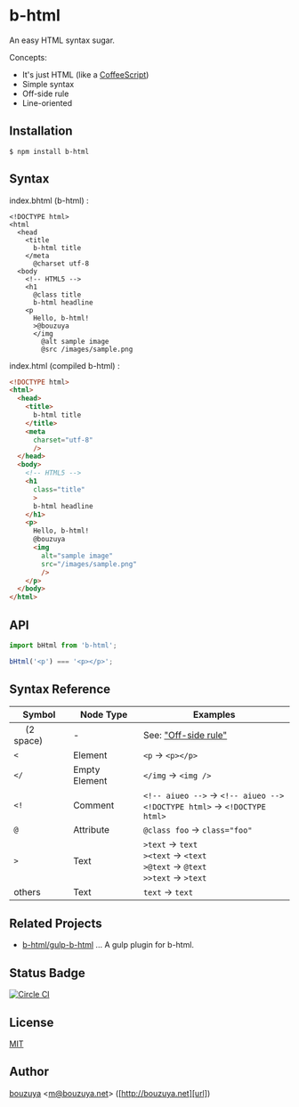 # b-html

An easy HTML syntax sugar.

Concepts:

- It's just HTML (like a [CoffeeScript](http://coffeescript.org))
- Simple syntax
- Off-side rule
- Line-oriented

## Installation

```
$ npm install b-html
```

## Syntax

index.bhtml (b-html) :

```b-html
<!DOCTYPE html>
<html
  <head
    <title
      b-html title
    </meta
      @charset utf-8
  <body
    <!-- HTML5 -->
    <h1
      @class title
      b-html headline
    <p
      Hello, b-html!
      >@bouzuya
      </img
        @alt sample image
        @src /images/sample.png
```

index.html (compiled b-html) :

```html
<!DOCTYPE html>
<html>
  <head>
    <title>
      b-html title
    </title>
    <meta
      charset="utf-8"
      />
  </head>
  <body>
    <!-- HTML5 -->
    <h1
      class="title"
      >
      b-html headline
    </h1>
    <p>
      Hello, b-html!
      @bouzuya
      <img
        alt="sample image"
        src="/images/sample.png"
        />
    </p>
  </body>
</html>
```

## API

```javascript
import bHtml from 'b-html';

bHtml('<p') === '<p></p>';
```

## Syntax Reference

 Symbol          | Node Type     | Examples
-----------------|---------------|-------------------------------------------
 `  ` (2 space)  | -             | See: ["Off-side rule"](https://en.wikipedia.org/wiki/Off-side_rule)
 `<`             | Element       | `<p` -> `<p></p>`
 `</`            | Empty Element | `</img` -> `<img />`
 `<!`            | Comment       | `<!-- aiueo -->` -> `<!-- aiueo -->`<br />`<!DOCTYPE html>` -> `<!DOCTYPE html>`
 `@`             | Attribute     | `@class foo` -> `class="foo"`
 `>`             | Text          | `>text` -> `text`<br />`><text` -> `<text`<br />`>@text` -> `@text`<br />`>>text` -> `>text`
 others          | Text          | `text` -> `text`

## Related Projects

- [b-html/gulp-b-html](https://github.com/b-html/gulp-b-html) ... A gulp plugin for b-html.

## Status Badge

[![Circle CI](https://circleci.com/gh/b-html/b-html.svg?style=svg)](https://circleci.com/gh/b-html/b-html)

## License

[MIT](LICENSE)

## Author

[bouzuya][user] &lt;[m@bouzuya.net][email]&gt; ([http://bouzuya.net][url])

[user]: https://github.com/bouzuya
[email]: mailto:m@bouzuya.net
[url]: http://bouzuya.net
